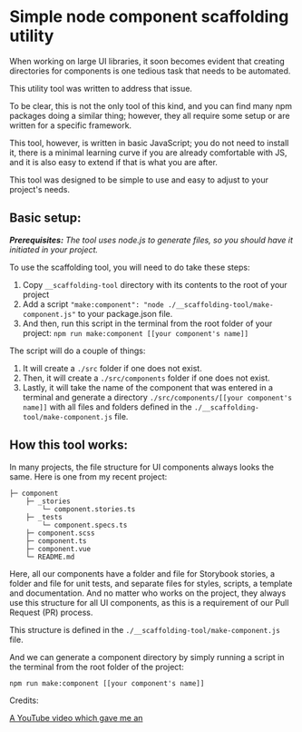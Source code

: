 # Simple node component scaffolding utility
When working on large UI libraries, it soon becomes evident that creating directories for components is one tedious task that needs to be automated.

This utility tool was written to address that issue.

To be clear, this is not the only tool of this kind, and you can find many npm packages doing a similar thing; however, they all require some setup or are written for a specific framework.

This tool, however, is written in basic JavaScript; you do not need to install it, there is a minimal learning curve if you are already comfortable with JS, and it is also easy to extend if that is what you are after.

This tool was designed to be simple to use and easy to adjust to your project's needs.

## Basic setup:

_**Prerequisites:** The tool uses node.js to generate files, so you should have it initiated in your project._

To use the scaffolding tool, you will need to do take these steps:
1. Copy `__scaffolding-tool` directory with its contents to the root of your project
2. Add a script `"make:component": "node ./__scaffolding-tool/make-component.js"` to your package.json file.
3. And then, run this script in the terminal from the root folder of your project: `npm run make:component [[your component's name]]`

The script will do a couple of things:
1. It will create a `./src` folder if one does not exist.
2. Then, it will create a `./src/components` folder if one does not exist.
3. Lastly, it will take the name of the component that was entered in a terminal and generate a directory `./src/components/[[your component's name]]` with all files and folders defined in the `./__scaffolding-tool/make-component.js` file.

## How this tool works:

In many projects, the file structure for UI components always looks the same. Here is one from my recent project:

```
├─ component
    ├─ _stories
        └─ component.stories.ts
    ├─ _tests
        └─ component.specs.ts
    ├─ component.scss
    ├─ component.ts
    ├─ component.vue
    └─ README.md
```

Here, all our components have a folder and file for Storybook stories, a folder and file for unit tests, and separate files for styles, scripts, a template and documentation. And no matter who works on the project, they always use this structure for all UI components, as this is a requirement of our Pull Request (PR) process.

This structure is defined in the `./__scaffolding-tool/make-component.js` file.

And we can generate a component directory by simply running a script in the terminal from the root folder of the project:

`npm run make:component [[your component's name]]`

Credits:

[A YouTube video which gave me an](https://www.youtube.com/watch?v=U9lSmRBPqFY2arg)
